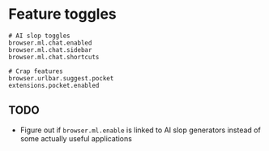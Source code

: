 # Feature toggles

```
# AI slop toggles
browser.ml.chat.enabled
browser.ml.chat.sidebar
browser.ml.chat.shortcuts

# Crap features
browser.urlbar.suggest.pocket
extensions.pocket.enabled
```

## TODO
* Figure out if `browser.ml.enable` is linked to AI slop generators instead of some actually useful applications

